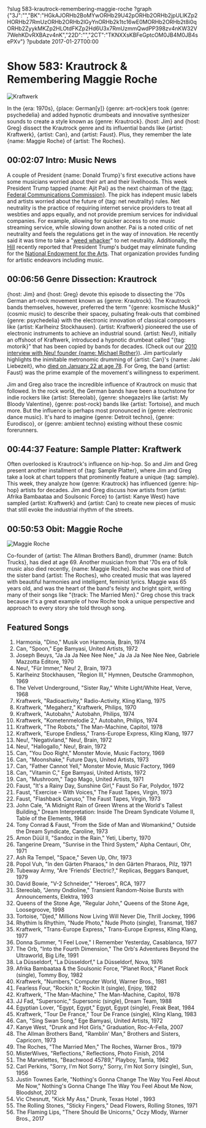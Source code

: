 ?slug 583-krautrock-remembering-maggie-roche
?graph {"3J":"","BK":"HGkAJORHb2BoMYwORHb29U42pORHb2ORHb2jpULlKZp2HORHb27RmUzORHb2ORHb2lGyYnORHb2k1tc16wE0MORHb2ORHb2t8i0qORHb2ZyykMKZp2HLOtdFKZp2Hd6U3x7RmUzmmQwdPP398zv4nKW32V7WehKDvRXBAzv4nK","22D":"","2CT":"TKNXXsKBFeGptcOM0JB4M0JB4sePXv"}
?pubdate 2017-01-27T00:00
# Show 583: Krautrock & Remembering Maggie Roche

![Kraftwerk](https://static.soundopinions.org/images/2017/krautrock_web.gif)

In the {era: 1970s}, {place: German[y]} {genre: art-rock}ers took {genre: psychedelia} and added hypnotic drumbeats and innovative synthesizer sounds to create a style known as {genre: Krautrock}. {host: Jim} and {host: Greg} dissect the Krautrock genre and its influential bands like {artist: Kraftwerk}, {artist: Can}, and {artist: Faust}. Plus, they remember the late {name: Maggie Roche} of {artist: The Roches}.

## 00:02:07 Intro: Music News
A couple of President {name: Donald Trump}'s first executive actions have some musicians worried about their art and their livelihoods. This week President Trump tapped {name: Ajit Pai} as the next chairman of the [{tag: Federal Communications Commission}](https://www.fcc.gov/document/statement-ajit-pai-being-designated-chairman-president-trump). The pick has indepent music labels and artists worried about the future of {tag: net neutrality} rules.  Net neutrality is the practice of requiring internet service providers to treat all wesbties and apps equally, and not provide premium services for individual companies. For example, allowing for quicker access to one music streaming service, while slowing down another. Pai is a noted critic of net neutrality and feels the regulations get in the way of innovation. He recently said it was time to take a "[weed whacker](http://www.chicagotribune.com/entertainment/music/kot/ct-net-neutrality-fcc-ajit-pai-ent-0126-20170124-column.html)" to net neutrality. Additionally, the [Hill](http://thehill.com/policy/finance/314991-trump-team-prepares-dramatic-cuts) recently reported that President Trump's budget may eliminate funding for the [National Endowment for the Arts](http://www.nea.org/). That organization provides funding for artistic endeavors including music. 



## 00:06:56 Genre Dissection: Krautrock

{host: Jim} and {host: Greg} devote this episode to dissecting the '70s German art-rock movement known as {genre: Krautrock}. The Krautrock bands themselves, however, preferred the term "{genre: kosmische Musik}" (cosmic music) to describe their spacey, pulsating freak-outs that combined {genre: psychedelia} with the electronic innovation of classical composers like {artist: Karlheinz Stockhausen}. {artist: Kraftwerk} pioneered the use of electronic instruments to achieve an industrial sound. {artist: Neu!}, initially an offshoot of Kraftwerk, introduced a hypnotic drumbeat called "{tag: motorik}" that has been copied by bands for decades. (Check out our [2010 interview with Neu! founder {name: Michael Rother}](/show/253/)). Jim particularly highlights the inimitable metronomic drumming of {artist: Can}'s {name: Jaki Liebezeit}, who [died on January 22 at age 78](https://www.wbez.org/shows/jim-derogatis/mourning-the-passing-of-the-great-percussive-engine-of-krautrock/1413bcba-4ac8-4e2b-bfef-7e4909366f05). For Greg, the band {artist: Faust} was the prime example of the movement's willingness to experiment.

Jim and Greg also trace the incredible influence of Krautrock on music that followed. In the rock world, the German bands have been a touchstone for indie rockers like {artist: Stereolab}, {genre: shoegaze}rs like {artist: My Bloody Valentine}, {genre: post-rock} bands like {artist: Tortoise}, and much more. But the influence is perhaps most pronounced in {genre: electronic dance music}. It's hard to imagine {genre: Detroit techno}, {genre: Eurodisco}, or {genre: ambient techno} existing without these cosmic forerunners.

## 00:44:37 Feature: Sample Platter: Kraftwerk
Often overlooked is Krautrock's influence on hip-hop. So and Jim and Greg present another installment of {tag: Sample Platter}, where Jim and Greg take a look at chart toppers that prominently feature a unique {tag: sample}. This week, they analyze how {genre: Krautrock} has influenced {genre: hip-hop} artists for decades. Jim and Greg discuss how artists from {artist: Afrika Bambaataa and Soulsonic Force} to {artist: Kanye West} have sampled {artist: Kraftwerk} and {artist: Can} to create new pieces of music that still evoke the industrial rhythm of the streets.

## 00:50:53 Obit: Maggie Roche
![Maggie Roche](https://static.soundopinions.org/images/2017/maggie.jpg)

Co-founder of {artist: The Allman Brothers Band}, drummer {name: Butch Trucks}, has died at age 69. Another musician from that '70s era of folk music also died recently, {name: Maggie Roche}. Roche was one third of the sister band {artist: The Roches}, who created music that was layered with beautiful harmonies and intelligent, feminist lyrics. Maggie was 65 years old, and was the heart of the band's feisty and bright spirit, writing many of their songs like "{track: The Married Men}." Greg chose this track because it's a great example of how Roche took a unique perspective and approach to every story she told through song.

## Featured Songs

1. Harmonia, "Dino," Musik von Harmonia, Brain, 1974
1. Can, "Spoon," Ege Bamyasi, United Artists, 1972
1. Joseph Beuys, "Ja Ja Ja Nee Nee Nee," Ja Ja Ja Nee Nee Nee, Gabriele Mazzotta Editore, 1970
1. Neu!, "Für Immer," Neu! 2, Brain, 1973
1. Karlheinz Stockhausen, "Region III," Hymnen, Deutsche Grammophon, 1969
1. The Velvet Underground, "Sister Ray," White Light/White Heat, Verve, 1968
1. Kraftwerk, "Radioactivity," Radio-Activity, Kling Klang, 1975
1. Kraftwerk, "Megaherz," Kraftwerk, Philips, 1970
1. Kraftwerk, "Autobahn," Autobahn, Philips, 1974
1. Kraftwerk, "Kometenmelodie 2," Autobahn, Philips, 1974
1. Kraftwerk, "The Robots," The Man-Machine, Capitol, 1978
1. Kraftwerk, "Europe Endless," Trans-Europe Express, Kling Klang, 1977
1. Neu!, "Negativland," Neu!, Brain, 1972
1. Neu!, "Hallogallo," Neu!, Brain, 1972
1. Can, "You Doo Right," Monster Movie, Music Factory, 1969
1. Can, "Moonshake," Future Days, United Artists, 1973
1. Can, "Father Cannot Yell," Monster Movie, Music Factory, 1969
1. Can, "Vitamin C," Ege Bamyasi, United Artists, 1972
1. Can, "Mushroom," Tago Mago, United Artists, 1971
1. Faust, "It's a Rainy Day, Sunshine Girl," Faust So Far, Polydor, 1972
1. Faust, "Exercise – With Voices," The Faust Tapes, Virgin, 1973
1. Faust, "Flashback Caruso," The Faust Tapes, Virgin, 1973
1. John Cale, "A Midnight Rain of Green Wrens at the World's Tallest Building," Dream Interpretation: Inside The Dream Syndicate Volume II, Table of the Elements, 1968
1. Tony Conrad & Faust, "From the Side of Man and Womankind," Outside the Dream Syndicate, Caroline, 1973
1. Amon Düül II, "Sandoz in the Rain," Yeti, Liberty, 1970
1. Tangerine Dream, "Sunrise in the Third System," Alpha Centauri, Ohr, 1971
1. Ash Ra Tempel, "Space," Seven Up, Ohr, 1973
1. Popol Vuh, "In den Gärten Pharaos," In den Gärten Pharaos, Pilz, 1971
1. Tubeway Army, "Are 'Friends' Electric?," Replicas, Beggars Banquet, 1979
1. David Bowie, "V-2 Schneider," "Heroes", RCA, 1977
1. Stereolab, "Jenny Ondioline," Transient Random-Noise Bursts with Announcements, Elektra, 1993
1. Queens of the Stone Age, "Regular John," Queens of the Stone Age, Loosegroove, 1998
1. Tortoise, "Djed," Millions Now Living Will Never Die, Thrill Jockey, 1996
1. Rhythim Is Rhythim, "Nude Photo," Nude Photo (single), Transmat, 1987
1. Kraftwerk, "Trans-Europe Express," Trans-Europe Express, Kling Klang, 1977
1. Donna Summer, "I Feel Love," I Remember Yesterday, Casablanca, 1977
1. The Orb, "Into the Fourth Dimension," The Orb's Adventures Beyond the Ultraworld, Big Life, 1991
1. La Düsseldorf, "La Düsseldorf," La Düsseldorf, Nova, 1976
1. Afrika Bambaataa & the Soulsonic Force, "Planet Rock," Planet Rock (single), Tommy Boy, 1982
1. Kraftwerk, "Numbers," Computer World, Warner Bros., 1981
1. Fearless Four, "Rockin It," Rockin It (single), Enjoy, 1982
1. Kraftwerk, "The Man-Machine," The Man-Machine, Capitol, 1978
1. JJ Fad, "Supersonic," Supersonic (single), Dream Team, 1988
1. Egyptian Lover, "Egypt, Egypt," Egypt, Egypt (single), Freak Beat, 1984
1. Kraftwerk, "Tour De France," Tour De France (single), Kling Klang, 1983
1. Can, "Sing Swan Song," Ege Bamyasi, United Artists, 1972
1. Kanye West, "Drunk and Hot Girls," Graduation, Roc-A-Fella, 2007
1. The Allman Brothers Band, "Ramblin' Man," Brothers and Sisters, Capricorn, 1973
1. The Roches, "The Married Men," The Roches, Warner Bros., 1979
1. MisterWives, "Reflections," Reflections, Photo Finish, 2014
1. The Marvelettes, "Beachwood 45789," Playboy, Tamla, 1962
1. Carl Perkins, "Sorry, I'm Not Sorry," Sorry, I'm Not Sorry (single), Sun, 1956
1. Justin Townes Earle, "Nothing's Gonna Change The Way You Feel About Me Now," Nothing's Gonna Change The Way You Feel About Me Now, Bloodshot, 2012
1. Vic Chesnutt, "Kick My Ass," Drunk, Texas Hotel , 1993
1. The Rolling Stones, "Sticky Fingers," Dead Flowers, Rolling Stones, 1971
1. The Flaming Lips, "There Should Be Unicorns," Oczy Mlody, Warner Bros., 2017